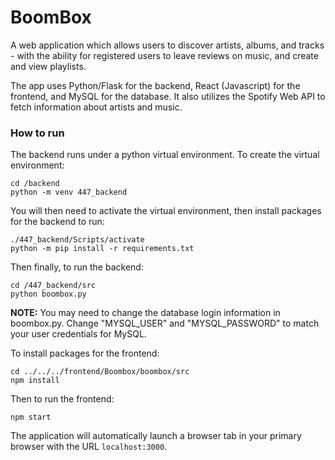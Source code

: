 # BoomBox

A web application which allows users to discover artists, albums, and tracks - with the ability for registered users to leave reviews on music, and create and view playlists.

The app uses Python/Flask for the backend, React (Javascript) for the frontend, and MySQL for the database. It also utilizes the Spotify Web API to fetch information about artists and music.

### How to run

The backend runs under a python virtual environment. To create the virtual environment:

```
cd /backend
python -m venv 447_backend
```

You will then need to activate the virtual environment, then install packages for the backend to run:

```
./447_backend/Scripts/activate
python -m pip install -r requirements.txt
```

Then finally, to run the backend:

```
cd /447_backend/src
python boombox.py
```

**NOTE:** You may need to change the database login information in boombox.py. Change "MYSQL_USER" and "MYSQL_PASSWORD" to match your user credentials for MySQL.

To install packages for the frontend:

```
cd ../../../frontend/Boombox/boombox/src
npm install
```

Then to run the frontend:

```
npm start
```

The application will automatically launch a browser tab in your primary browser with the URL `localhost:3000`.